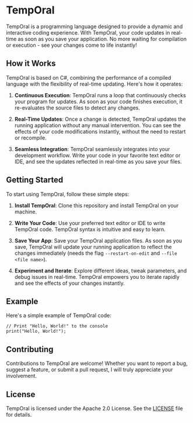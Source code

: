 # TempOral

TempOral is a programming language designed to provide a dynamic and interactive coding experience. With TempOral, your code updates in real-time as soon as you save your application. No more waiting for compilation or execution - see your changes come to life instantly!

## How it Works

TempOral is based on C#, combining the performance of a compiled language with the flexibility of real-time updating. Here's how it operates:

1. **Continuous Execution**: TempOral runs a loop that continuously checks your program for updates. As soon as your code finishes execution, it re-evaluates the source files to detect any changes.

2. **Real-Time Updates**: Once a change is detected, TempOral updates the running application without any manual intervention. You can see the effects of your code modifications instantly, without the need to restart or recompile.

3. **Seamless Integration**: TempOral seamlessly integrates into your development workflow. Write your code in your favorite text editor or IDE, and see the updates reflected in real-time as you save your files.

## Getting Started

To start using TempOral, follow these simple steps:

1. **Install TempOral**: Clone this repository and install TempOral on your machine.

2. **Write Your Code**: Use your preferred text editor or IDE to write TempOral code. TempOral syntax is intuitive and easy to learn.

3. **Save Your App**: Save your TempOral application files. As soon as you save, TempOral will update your running application to reflect the changes immediately (needs the flag `--restart-on-edit` and `--file <file name>`).

4. **Experiment and Iterate**: Explore different ideas, tweak parameters, and debug issues in real-time. TempOral empowers you to iterate rapidly and see the effects of your changes instantly.

## Example

Here's a simple example of TempOral code:

```tempo
// Print "Hello, World!" to the console
print("Hello, World!");
```

## Contributing

Contributions to TempOral are welcome! Whether you want to report a bug, suggest a feature, or submit a pull request, I will truly appreciate your involvement.

## License

TempOral is licensed under the Apache 2.0 License. See the [LICENSE](LICENSE) file for details.


